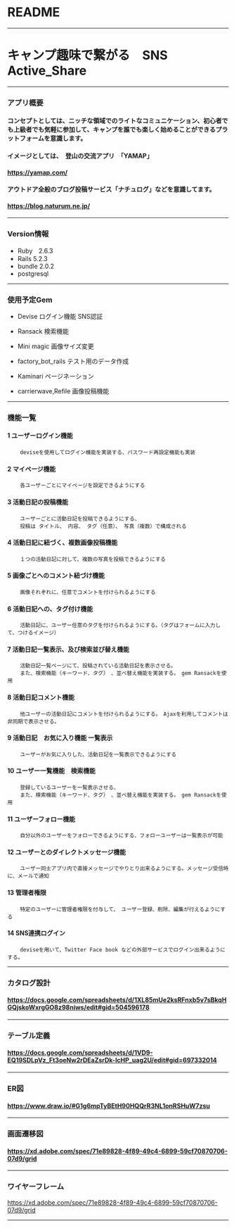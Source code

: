 # README
------
# キャンプ趣味で繋がる　SNS　Active_Share
----
### アプリ概要
#### コンセプトとしては、ニッチな領域でのライトなコミュニケーション、初心者でも上級者でも気軽に参加して、キャンプを誰でも楽しく始めることができるプラットフォームを意識します。

#### イメージとしては、　登山の交流アプリ　「YAMAP」　
#### https://yamap.com/
#### アウトドア全般のブログ投稿サービス「ナチュログ」などを意識してます。
#### https://blog.naturum.ne.jp/

----
### Version情報
* Ruby　2.6.3
* Rails 5.2.3
* bundle 2.0.2
* postgresql


------
### 使用予定Gem

* Devise
ログイン機能 SNS認証

* Ransack
検索機能

* Mini magic
画像サイズ変更

* factory_bot_rails
テスト用のデータ作成

* Kaminari
ページネーション

* carrierwave,Refile
画像投稿機能

-------

### 機能一覧　

#### 1		ユーザーログイン機能											
		deviseを使用してログイン機能を実装する、パスワード再設定機能も実装											

#### 2		マイページ機能											
		各ユーザーごとにマイページを設定できるようにする											

#### 3		活動日記の投稿機能											
		ユーザーごとに活動日記を投稿できるようにする、　											
		投稿は タイトル、 内容、 タグ（任意）、 写真（複数）で構成される											

#### 4		活動日記に紐づく、複数画像投稿機能											
		１つの活動日記に対して、複数の写真を投稿できるようにする											

#### 5		画像ごとへのコメント紐づけ機能											
		画像それぞれに、任意でコメントを付けられるようにする											

#### 6		活動日記への、タグ付け機能											
		活動日記に、ユーザー任意のタグを付けられるようにする。（タグはフォームに入力して、つけるイメージ）											

#### 7		活動日記一覧表示、及び検索並び替え機能											
		活動日記一覧ページにて、投稿されている活動日記を表示させる。　											
		また、検索機能（キーワード、タグ）　、並べ替え機能を実装する。　gem Ransackを使用											

#### 8		活動日記コメント機能											
		他ユーザーの活動日記にコメントを付けられるようにする。　Ajaxを利用してコメントは非同期で表示させる。											

#### 9		活動日記　お気に入り機能 一覧表示											
		ユーザーがお気に入りした、活動日記を一覧表示できるようにする											

#### 10		ユーザー一覧機能　検索機能											
		登録しているユーザーを一覧表示させる、											
		また、検索機能（キーワード、タグ）　、並べ替え機能を実装する。　gem Ransackを使用											

#### 11		ユーザーフォロー機能											
		自分以外のユーザーをフォローできるようにする、フォローユーザーは一覧表示が可能											

#### 12		ユーザーとのダイレクトメッセージ機能											
		ユーザー同士アプリ内で直接メッセージでやりとり出来るようにする。メッセージ受信時に、メールで通知											

#### 13		管理者権限											
		特定のユーザーに管理者権限を付与して、　ユーザー登録、削除、編集が行えるようにする											

#### 14		SNS連携ログイン										
		deviseを用いて、Twitter Face book などの外部サービスでログイン出来るようにする。											

-----

### カタログ設計
#### https://docs.google.com/spreadsheets/d/1XL85mUe2ksRFnxb5v7sBkqHGQjskoWxrgGO8z98niws/edit#gid=504596178

----

### テーブル定義
#### https://docs.google.com/spreadsheets/d/1VD9-EQ19SDLpVz_Ft3oeNw2rDEaZsrDk-IcHP_uag2U/edit#gid=697332014

---
### ER図
#### https://www.draw.io/#G1g6mpTyBEtH90HQQrR3NL1onRSHuW7zsu


----
### 画面遷移図
#### https://xd.adobe.com/spec/71e89828-4f89-49c4-6899-59cf70870706-07d9/grid

----
### ワイヤーフレーム

https://xd.adobe.com/spec/71e89828-4f89-49c4-6899-59cf70870706-07d9/grid

----
